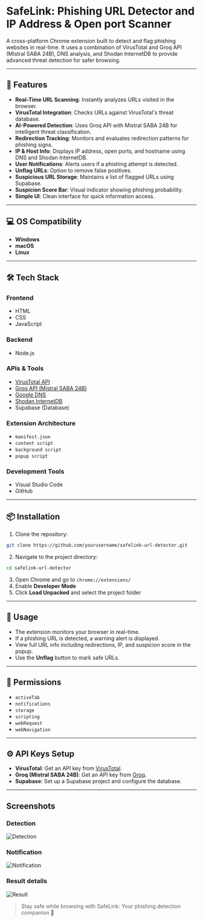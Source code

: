 # SafeLink: Phishing URL Detector and IP Address & Open port Scanner

A cross-platform Chrome extension built to detect and flag phishing websites in real-time. It uses a combination of VirusTotal and Groq API (Mistral SABA 24B), DNS analysis, and Shodan InternetDB to provide advanced threat detection for safer browsing.

---

## 🚀 Features

* **Real-Time URL Scanning**: Instantly analyzes URLs visited in the browser.
* **VirusTotal Integration**: Checks URLs against VirusTotal's threat database.
* **AI-Powered Detection**: Uses Groq API with Mistral SABA 24B for intelligent threat classification.
* **Redirection Tracking**: Monitors and evaluates redirection patterns for phishing signs.
* **IP & Host Info**: Displays IP address, open ports, and hostname using DNS and Shodan InternetDB.
* **User Notifications**: Alerts users if a phishing attempt is detected.
* **Unflag URLs**: Option to remove false positives.
* **Suspicious URL Storage**: Maintains a list of flagged URLs using Supabase.
* **Suspicion Score Bar**: Visual indicator showing phishing probability.
* **Simple UI**: Clean interface for quick information access.

---

## 💻 OS Compatibility

* **Windows**
* **macOS**
* **Linux**

---

## 🛠️ Tech Stack

### Frontend

* HTML
* CSS
* JavaScript

### Backend

* Node.js

### APIs & Tools

* [VirusTotal API](https://www.virustotal.com/gui/join-us)
* [Groq API (Mistral SABA 24B)](https://groq.com)
* [Google DNS](https://dns.google/)
* [Shodan InternetDB](https://internetdb.shodan.io)
* Supabase (Database)

### Extension Architecture

* `manifest.json`
* `content script`
* `background script`
* `popup script`

### Development Tools

* Visual Studio Code
* GitHub

---

## 📦 Installation

1. Clone the repository:

```bash
git clone https://github.com/yourusername/safelink-url-detector.git
```

2. Navigate to the project directory:

```bash
cd safelink-url-detector
```

3. Open Chrome and go to `chrome://extensions/`
4. Enable **Developer Mode**
5. Click **Load Unpacked** and select the project folder

---

## 🚦 Usage

* The extension monitors your browser in real-time.
* If a phishing URL is detected, a warning alert is displayed.
* View full URL info including redirections, IP, and suspicion score in the popup.
* Use the **Unflag** button to mark safe URLs.

---

## 🔐 Permissions

* `activeTab`
* `notifications`
* `storage`
* `scripting`
* `webRequest`
* `webNavigation`

---

## ⚙️ API Keys Setup

* **VirusTotal**: Get an API key from [VirusTotal](https://www.virustotal.com/gui/join-us).
* **Groq (Mistral SABA 24B)**: Get an API key from [Groq](https://groq.com).
* **Supabase**: Set up a Supabase project and configure the database.

---
## Screenshots

### Detection
![Detection](assets/screenshot1.jpeg)

### Notification
![Notification](assets/screenshot2.jpeg)

### Result details
![Result](assets/screenshot3.jpeg)

> Stay safe while browsing with SafeLink: Your phishing detection companion 🚨

